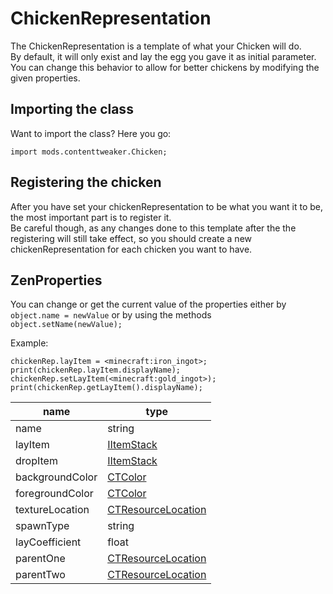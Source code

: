 # ChickenRepresentation

The ChickenRepresentation is a template of what your Chicken will do.  
By default, it will only exist and lay the egg you gave it as initial parameter.  
You can change this behavior to allow for better chickens by modifying the given properties.

## Importing the class

Want to import the class? Here you go:

    import mods.contenttweaker.Chicken;
    

## Registering the chicken

After you have set your chickenRepresentation to be what you want it to be, the most important part is to register it.  
Be careful though, as any changes done to this template after the the registering will still take effect, so you should create a new chickenRepresentation for each chicken you want to have.

## ZenProperties

You can change or get the current value of the properties either by `object.name = newValue` or by using the methods `object.setName(newValue);`

Example:

    chickenRep.layItem = <minecraft:iron_ingot>;
    print(chickenRep.layItem.displayName);
    chickenRep.setLayItem(<minecraft:gold_ingot>);
    print(chickenRep.getLayItem().displayName);
    

| name            | type                                                                                   |
| --------------- | -------------------------------------------------------------------------------------- |
| name            | string                                                                                 |
| layItem         | [IItemStack](/Vanilla/Items/IItemStack/)                                               |
| dropItem        | [IItemStack](/Vanilla/Items/IItemStack/)                                               |
| backgroundColor | [CTColor](/Mods/ContentTweaker/Vanilla/Types/Color/Color/)                             |
| foregroundColor | [CTColor](/Mods/ContentTweaker/Vanilla/Types/Color/Color/)                             |
| textureLocation | [CTResourceLocation](/Mods/ContentTweaker/Vanilla/Types/Resources/CTResourceLocation/) |
| spawnType       | string                                                                                 |
| layCoefficient  | float                                                                                  |
| parentOne       | [CTResourceLocation](/Mods/ContentTweaker/Vanilla/Types/Resources/CTResourceLocation/) |
| parentTwo       | [CTResourceLocation](/Mods/ContentTweaker/Vanilla/Types/Resources/CTResourceLocation/) |